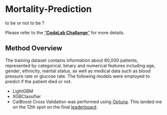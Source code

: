 # Mortality-Prediction
to be or not to be ?


Please refer to the [“**CodaLab Challange**”](https://competitions.codalab.org/competitions/30715) for more details.

## Method Overview
The training dataset contains information about 80,000 patients, represented by categorical, binary and numerical features including age, gender, ethnicity, marital status, as well as medical data such as blood pressure rate or glucose rate. The following models were employed to predict if the patient died or not.
- LightGBM
- XGBClassifier
- CatBoost
Cross Validation was performed using [Optuna](https://optuna.org/).
This landed me on the 12th spot on the final [leaderboard](https://competitions.codalab.org/competitions/30715#results).


